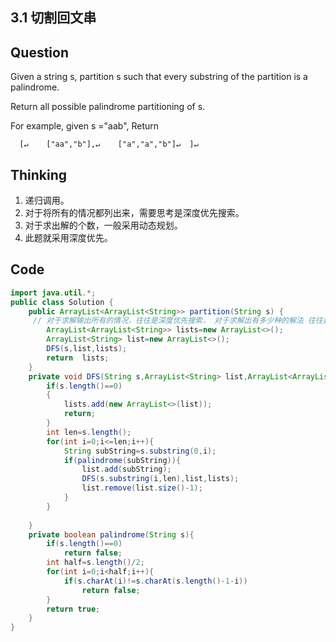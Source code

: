 ## 3.1 切割回文串



## Question


Given a string s, partition s such that every substring of the partition is a palindrome.

Return all possible palindrome partitioning of s.

For example, given s ="aab",
Return

```
  [↵    ["aa","b"],↵    ["a","a","b"]↵  ]↵
```

## Thinking

1. 递归调用。
2. 对于将所有的情况都列出来，需要思考是深度优先搜索。
3. 对于求出解的个数，一般采用动态规划。
4. 此题就采用深度优先。



## Code

```java
import java.util.*;
public class Solution {
    public ArrayList<ArrayList<String>> partition(String s) {
     // 对于求解输出所有的情况，往往是深度优先搜索， 对于求解出有多少种的解法 往往是动态规划 
        ArrayList<ArrayList<String>> lists=new ArrayList<>();
        ArrayList<String> list=new ArrayList<>();
        DFS(s,list,lists);
        return  lists;
    }
    private void DFS(String s,ArrayList<String> list,ArrayList<ArrayList<String>> lists){
        if(s.length()==0)
        { 
            lists.add(new ArrayList<>(list));
            return;
        }  
        int len=s.length();
        for(int i=0;i<=len;i++){
            String subString=s.substring(0,i);
            if(palindrome(subString)){
                list.add(subString);
                DFS(s.substring(i,len),list,lists);
                list.remove(list.size()-1);
            }
        }
        
    }
    private boolean palindrome(String s){
        if(s.length()==0)
            return false;
        int half=s.length()/2;
        for(int i=0;i<half;i++){
            if(s.charAt(i)!=s.charAt(s.length()-1-i))
                return false;
        }
        return true;
    }
}
```

